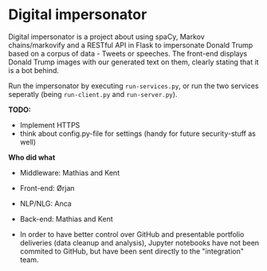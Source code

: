 # Digital impersonator

Digital impersonator is a project about using spaCy, Markov chains/markovify and a RESTful API in Flask to impersonate Donald Trump based on a corpus of data - Tweets or speeches. The front-end displays Donald Trump images with our generated text on them, clearly stating that it is a bot behind. 

Run the impersonator by executing `run-services.py`, or run the two services seperatly (being `run-client.py` and `run-server.py`).

**TODO:**

* Implement HTTPS
* think about config.py-file for settings (handy for future security-stuff as well)

**Who did what**

* Middleware: Mathias and Kent
* Front-end: Ørjan
* NLP/NLG: Anca
* Back-end: Mathias and Kent

* In order to have better control over GitHub and presentable portfolio deliveries (data cleanup and analysis), Jupyter notebooks have not been commited to GitHub, but have been sent directly to the "integration" team. 
